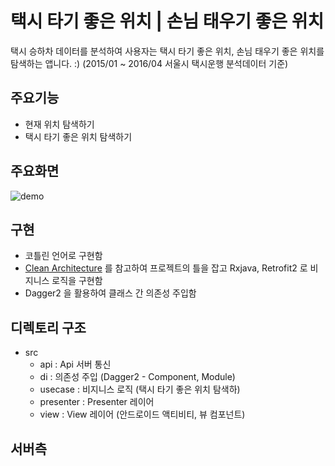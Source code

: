 # 택시 타기 좋은 위치 | 손님 태우기 좋은 위치
택시 승하차 데이터를 분석하여 사용자는 택시 타기 좋은 위치, 손님 태우기 좋은 위치를 탐색하는 앱니다. :)
(2015/01 ~ 2016/04 서울시 택시운행 분석데이터 기준) 

## 주요기능
- 현재 위치 탐색하기
- 택시 타기 좋은 위치 탐색하기

## 주요화면
![demo](./img/demo.gif)

## 구현
- 코틀린 언어로 구현함
- [Clean Architecture](https://github.com/android10/Android-CleanArchitecture) 를 참고하여 프로젝트의 틀을 잡고 Rxjava, Retrofit2 로 비지니스 로직을 구현함
- Dagger2 을 활용하여 클래스 간 의존성 주입함  

## 디렉토리 구조
- src  
    - api : Api 서버 통신
    - di : 의존성 주입 (Dagger2 - Component, Module)
    - usecase : 비지니스 로직 (택시 타기 좋은 위치 탐색하)
    - presenter : Presenter 레이어
    - view : View 레이어 (안드로이드 액티비티, 뷰 컴포넌트)
    
## 서버측
